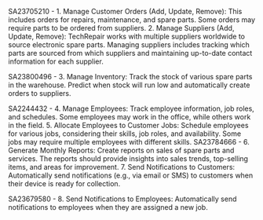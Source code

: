 SA23705210 - 1.	Manage Customer Orders (Add, Update, Remove): This includes orders for repairs, maintenance, and spare parts. Some orders may require parts to be ordered from suppliers.
             2.	Manage Suppliers (Add, Update, Remove): TechRepair works with multiple suppliers worldwide to source electronic spare parts. Managing suppliers includes tracking which parts are sourced from 
                which suppliers and maintaining up-to-date contact information for each supplier.
                
SA23800496 - 3.	Manage Inventory: Track the stock of various spare parts in the warehouse. Predict when stock will run low and automatically create orders to suppliers.

SA2244432 -  4.	Manage Employees: Track employee information, job roles, and schedules. Some employees may work in the office, while others work in the field.
             5.	Allocate Employees to Customer Jobs: Schedule employees for various jobs, considering their skills, job roles, and availability. Some jobs may require multiple employees with different skills.
SA23784666 - 6.	Generate Monthly Reports: Create reports on sales of spare parts and services. The reports should provide insights into sales trends, top-selling items, and areas for improvement.
             7.	Send Notifications to Customers: Automatically send notifications (e.g., via email or SMS) to customers when their device is ready for collection.

SA23679580 - 8.	Send Notifications to Employees: Automatically send notifications to employees when they are assigned a new job.
